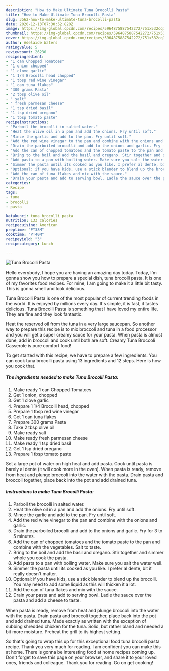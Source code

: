```yaml
---
description: "How to Make Ultimate Tuna Brocolli Pasta"
title: "How to Make Ultimate Tuna Brocolli Pasta"
slug: 3562-how-to-make-ultimate-tuna-brocolli-pasta
date: 2020-12-13T07:30:52.820Z
image: https://img-global.cpcdn.com/recipes/5964875887542272/751x532cq70/tuna-brocolli-pasta-recipe-main-photo.jpg
thumbnail: https://img-global.cpcdn.com/recipes/5964875887542272/751x532cq70/tuna-brocolli-pasta-recipe-main-photo.jpg
cover: https://img-global.cpcdn.com/recipes/5964875887542272/751x532cq70/tuna-brocolli-pasta-recipe-main-photo.jpg
author: Adelaide Waters
ratingvalue: 5
reviewcount: 26230
recipeingredient:
- "1 can Chopped Tomatoes"
- "1 onion chopped"
- "1 clove garlic"
- "1 1/4 Brocolli head chopped"
- "1 tbsp red wine vinegar"
- "1 can tuna flakes"
- "300 grams Pasta"
- "2 tbsp olive oil"
- " salt"
- " fresh parmesan cheese"
- "1 tsp dried basil"
- "1 tsp dried oregano"
- "1 tbsp tomato paste"
recipeinstructions:
- "Parboil the brocolli in salted water."
- "Heat the olive oil in a pan and add the onions. Fry until soft."
- "Mince the garlic and add to the pan. Fry until soft."
- "Add the red wine vinegar to the pan and combine with the onions and garlic."
- "Drain the parboiled brocolli and add to the onions and garlic. Fry for 3 to 5 minutes."
- "Add the can of chopped tomatoes and the tomato paste to the pan and combine with the vegetables. Salt to taste."
- "Bring to the boil and add the basil and oregano. Stir together and simmer whole you cook the pasta."
- "Add pasta to a pan with boiling water. Make sure you salt the water well."
- "Simmer the pasta until its cooked as you like. I prefer al dente, bit it really doesn&#39;t matter."
- "Optional: if you have kids, use a stick blender to blend up the brocolli. You may need to add some liquid as this will thicken it a lot."
- "Add the can of tuna flakes and mix with the sauce."
- "Drain your pasta and add to serving bowl. Ladle the sauce over the pasta and add a cheese to taste."
categories:
- Recipe
tags:
- tuna
- brocolli
- pasta

katakunci: tuna brocolli pasta 
nutrition: 133 calories
recipecuisine: American
preptime: "PT38M"
cooktime: "PT40M"
recipeyield: "3"
recipecategory: Lunch

---
```



![Tuna Brocolli Pasta](https://img-global.cpcdn.com/recipes/5964875887542272/751x532cq70/tuna-brocolli-pasta-recipe-main-photo.jpg)

Hello everybody, I hope you are having an amazing day today. Today, I'm gonna show you how to prepare a special dish, tuna brocolli pasta. It is one of my favorites food recipes. For mine, I am going to make it a little bit tasty. This is gonna smell and look delicious.

Tuna Brocolli Pasta is one of the most popular of current trending foods in the world. It is enjoyed by millions every day. It's simple, it is fast, it tastes delicious. Tuna Brocolli Pasta is something that I have loved my entire life. They are fine and they look fantastic.

Heat the reserved oil from the tuna in a very large saucepan. So another way to prepare this recipe is to mix broccoli and tuna in a food processor and you will get a super creamy sauce for your pasta. When pasta is almost done, add in broccoli and cook until both are soft. Creamy Tuna Broccoli Casserole is pure comfort food!


To get started with this recipe, we have to prepare a few ingredients. You can cook tuna brocolli pasta using 13 ingredients and 12 steps. Here is how you cook that.

<!--inarticleads1-->

##### The ingredients needed to make Tuna Brocolli Pasta:

1. Make ready 1 can Chopped Tomatoes
1. Get 1 onion, chopped
1. Get 1 clove garlic
1. Prepare 1 1/4 Brocolli head, chopped
1. Prepare 1 tbsp red wine vinegar
1. Get 1 can tuna flakes
1. Prepare 300 grams Pasta
1. Take 2 tbsp olive oil
1. Make ready  salt
1. Make ready  fresh parmesan cheese
1. Make ready 1 tsp dried basil
1. Get 1 tsp dried oregano
1. Prepare 1 tbsp tomato paste


Set a large pot of water on high heat and add pasta. Cook until pasta is barely al dente (it will cook more in the oven). When pasta is ready, remove from heat and plunge broccoli into the water with the pasta. Drain pasta and broccoli together, place back into the pot and add drained tuna. 

<!--inarticleads2-->

##### Instructions to make Tuna Brocolli Pasta:

1. Parboil the brocolli in salted water.
1. Heat the olive oil in a pan and add the onions. Fry until soft.
1. Mince the garlic and add to the pan. Fry until soft.
1. Add the red wine vinegar to the pan and combine with the onions and garlic.
1. Drain the parboiled brocolli and add to the onions and garlic. Fry for 3 to 5 minutes.
1. Add the can of chopped tomatoes and the tomato paste to the pan and combine with the vegetables. Salt to taste.
1. Bring to the boil and add the basil and oregano. Stir together and simmer whole you cook the pasta.
1. Add pasta to a pan with boiling water. Make sure you salt the water well.
1. Simmer the pasta until its cooked as you like. I prefer al dente, bit it really doesn&#39;t matter.
1. Optional: if you have kids, use a stick blender to blend up the brocolli. You may need to add some liquid as this will thicken it a lot.
1. Add the can of tuna flakes and mix with the sauce.
1. Drain your pasta and add to serving bowl. Ladle the sauce over the pasta and add a cheese to taste.


When pasta is ready, remove from heat and plunge broccoli into the water with the pasta. Drain pasta and broccoli together, place back into the pot and add drained tuna. Made exactly as written with the exception of subbing shredded chicken for the tuna. Solid, but rather bland and needed a bit more moisture. Preheat the grill to its highest setting. 

So that's going to wrap this up for this exceptional food tuna brocolli pasta recipe. Thank you very much for reading. I am confident you can make this at home. There is gonna be interesting food at home recipes coming up. Don't forget to save this page on your browser, and share it to your loved ones, friends and colleague. Thank you for reading. Go on get cooking!
